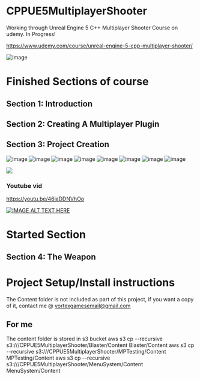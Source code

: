 # CPPUE5MultiplayerShooter



Working through Unreal Engine 5 C++ Multiplayer Shooter Course on udemy. In Progress!

https://www.udemy.com/course/unreal-engine-5-cpp-multiplayer-shooter/

![image](https://media.githubusercontent.com/media/jacobmott/CPPUE5MultiplayerShooter/main/Screenshots/UnrealEngine5C%2B%2BMultiplayerShooterUdemy.png)


# Finished Sections of course

## Section 1: Introduction

## Section 2: Creating A Multiplayer Plugin

## Section 3: Project Creation

![image](https://media.githubusercontent.com/media/jacobmott/CPPUE5UltGameDevCrs/main/Screenshots/CPPUE5MultiplayerShooter-Section1-3_1.png)
![image](https://media.githubusercontent.com/media/jacobmott/CPPUE5UltGameDevCrs/main/Screenshots/CPPUE5MultiplayerShooter-Section1-3_2.png)
![image](https://media.githubusercontent.com/media/jacobmott/CPPUE5UltGameDevCrs/main/Screenshots/CPPUE5MultiplayerShooter-Section1-3_3.png)
![image](https://media.githubusercontent.com/media/jacobmott/CPPUE5UltGameDevCrs/main/Screenshots/CPPUE5MultiplayerShooter-Section1-3_4.png)
![image](https://media.githubusercontent.com/media/jacobmott/CPPUE5UltGameDevCrs/main/Screenshots/CPPUE5MultiplayerShooter-Section1-3_5.png)
![image](https://media.githubusercontent.com/media/jacobmott/CPPUE5UltGameDevCrs/main/Screenshots/CPPUE5MultiplayerShooter-Section1-3_6.png)
![image](https://media.githubusercontent.com/media/jacobmott/CPPUE5UltGameDevCrs/main/Screenshots/CPPUE5MultiplayerShooter-Section1-3_7.png)
![image](https://media.githubusercontent.com/media/jacobmott/CPPUE5UltGameDevCrs/main/Screenshots/CPPUE5MultiplayerShooter-Section1-3_8.png)


![](https://media.githubusercontent.com/media/jacobmott/CPPUE5UltGameDevCrs/main/Screenshots/CPPUE5MultiplayerShooter-Section1-3.gif)


### Youtube vid

https://youtu.be/46iaDDNVhOo

[![IMAGE ALT TEXT HERE](https://img.youtube.com/vi/46iaDDNVhOo/0.jpg)](https://youtu.be/46iaDDNVhOo)

# Started Section

## Section 4: The Weapon



# Project Setup/Install instructions
The Content folder is not included as part of this project, if you want a copy of it, contact me @ vortexgamesemail@gmail.com


## For me
The content folder is stored in s3 bucket
  aws s3 cp --recursive s3://<bucket>/CPPUE5MultiplayerShooter/Blaster/Content Blaster/Content
  aws s3 cp --recursive s3://<bucket>/CPPUE5MultiplayerShooter/MPTesting/Content MPTesting/Content
  aws s3 cp --recursive s3://<bucket>/CPPUE5MultiplayerShooter/MenuSystem/Content MenuSystem/Content

